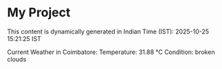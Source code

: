 # My Project

This content is dynamically generated in Indian Time (IST): 2025-10-25 15:21:25 IST


Current Weather in Coimbatore:
Temperature: 31.88 °C
Condition: broken clouds
